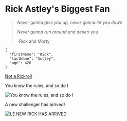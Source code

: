 # Rick Astley's Biggest Fan
>*Never gonna give you up, never gonna let you down*
>
>*Never gonna run around and desert you*
>
>-Rick and Morty
```
{
  "firstName": "Rick",
  "lastName": "Astley",
  "age": 420
}
```


[Not a Rickroll](https://www.youtube.com/watch?v=dpKc8N3FJsQ)

You know the rules, and so do I

![You know the rules, and so do I](https://github.com/isaactodo/hello-world/assets/144397769/d847686e-a3ef-45a4-875a-7eb32ec85e1e)

A new challenger has arrived!

![LE NEW RICK HAS ARRIVED](https://github.com/isaactodo/hello-world/assets/144397769/a32a2066-8b09-4090-9762-dff711b89450)

